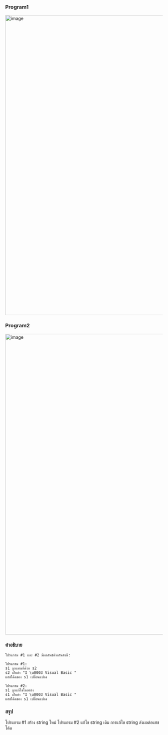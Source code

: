 
### Program1 ###
<img width="958" alt="image" src="https://github.com/Phetteepop/03376836-OOP-2566-Lab-03/assets/144197367/4f33493e-6ef8-495c-9310-b7001047c81e">

### Program2 ###
<img width="960" alt="image" src="https://github.com/Phetteepop/03376836-OOP-2566-Lab-03/assets/144197367/52fa4d7a-0edb-48d6-9604-08b701430312">

### คำอธิบาย ###

```
โปรแกรม #1 และ #2 มีผลลัพธ์ต่างกันดังนี้:

โปรแกรม #1:
s1 ถูกแทนที่ด้วย s2
s2 เก็บค่า "I \u0003 Visual Basic "
แฮชโค้ดของ s1 เปลี่ยนแปลง

โปรแกรม #2:
s1 ถูกแก้ไขโดยตรง
s1 เก็บค่า "I \u0003 Visual Basic "
แฮชโค้ดของ s1 เปลี่ยนแปลง
```
### สรุป ###
โปรแกรม #1 สร้าง string ใหม่
โปรแกรม #2 แก้ไข string เดิม
การแก้ไข string ส่งผลต่อแฮชโค้ด

